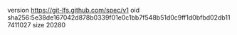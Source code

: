 version https://git-lfs.github.com/spec/v1
oid sha256:5e38de167042d878b0339f01e0c1bb7f548b51d0c9ff1d0bfbd02db117411027
size 20280
